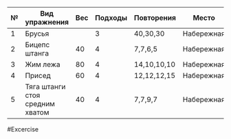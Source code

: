 
| №   | Вид упражнения                  | Вес | Подходы | Повторения  | Место      |
| --- | ------------------------------- | --- | ------- | ----------- | ---------- |
| 1   | Брусья                          |     | 3       | 40,30,30    | Набережная |
| 2   | Бицепс штанга                   | 40  | 4       | 7,7,6,5     | Набережная |
| 3   | Жим лежа                        | 80  | 4       | 14,10,10,10 | Набережная |
| 4   | Присед                          | 60  | 4       | 12,12,12,15 | Набережная |
| 5   | Тяга штанги стоя средним хватом | 40  | 4       | 7,7,9,7     | Набережная |

#Excercise